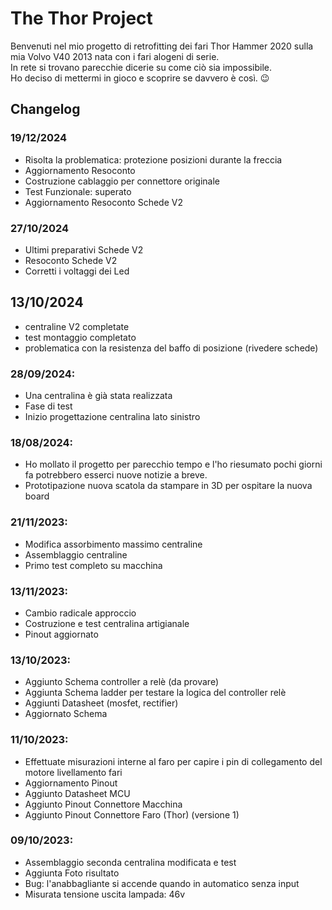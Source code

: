 # The Thor Project

Benvenuti nel mio progetto di retrofitting dei fari Thor Hammer 2020 sulla mia Volvo V40 2013 nata con i fari alogeni di serie.  
In rete si trovano parecchie dicerie su come ciò sia impossibile.  
Ho deciso di mettermi in gioco e scoprire se davvero è così. 😉

## Changelog

### 19/12/2024
- Risolta la problematica: protezione posizioni durante la freccia
- Aggiornamento Resoconto
- Costruzione cablaggio per connettore originale
- Test Funzionale: superato
- Aggiornamento Resoconto Schede V2

### 27/10/2024
- Ultimi preparativi Schede V2
- Resoconto Schede V2
- Corretti i voltaggi dei Led

## 13/10/2024
- centraline V2 completate
- test montaggio completato 
- problematica con la resistenza del baffo di posizione (rivedere schede)

### 28/09/2024:
- Una centralina è già stata realizzata
- Fase di test
- Inizio progettazione centralina lato sinistro

### 18/08/2024:
- Ho mollato il progetto per parecchio tempo e l'ho riesumato pochi giorni fa
  potrebbero esserci nuove notizie a breve.
- Prototipazione nuova scatola da stampare in 3D per ospitare la nuova board

### 21/11/2023:
- Modifica assorbimento massimo centraline
- Assemblaggio centraline
- Primo test completo su macchina

### 13/11/2023:
- Cambio radicale approccio 
- Costruzione e test centralina artigianale
- Pinout aggiornato

### 13/10/2023:
- Aggiunto Schema controller a relè (da provare)
- Aggiunta Schema ladder per testare la logica del controller relè
- Aggiunti Datasheet (mosfet, rectifier)
- Aggiornato Schema

### 11/10/2023:
- Effettuate misurazioni interne al faro per capire i pin di collegamento del motore livellamento fari
- Aggiornamento Pinout
- Aggiunto Datasheet MCU
- Aggiunto Pinout Connettore Macchina
- Aggiunto Pinout Connettore Faro (Thor) (versione 1)

### 09/10/2023:
- Assemblaggio seconda centralina modificata e test
- Aggiunta Foto risultato
- Bug: l'anabbagliante si accende quando in automatico senza input
- Misurata tensione uscita lampada: 46v

































